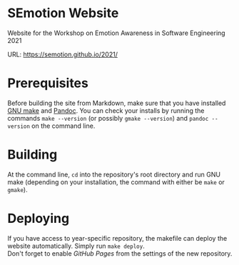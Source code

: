 # SEmotion Website

Website for the Workshop on Emotion Awareness in Software Engineering 2021

URL: https://semotion.github.io/2021/


# Prerequisites

Before building the site from Markdown, make sure that you have installed
[GNU make](https://www.gnu.org/software/make/) and
[Pandoc](http://pandoc.org/installing.html).  You can check your installs by
running the commands `make --version` (or possibly `gmake --version`) and
`pandoc --version` on the command line.

# Building

At the command line, `cd` into the repository's root directory and run GNU make
(depending on your installation, the command with either be `make` or `gmake`).

# Deploying

If you have access to year-specific repository, the makefile can deploy the
website automatically.  Simply run `make deploy`.  
Don't forget to enable _GitHub Pages_ from the settings of the new repository. 
